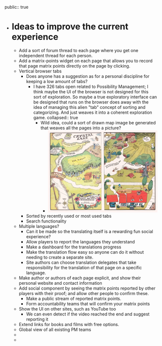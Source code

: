 public:: true

- # Ideas to improve the current experience
	- Add a sort of forum thread to each page where you get one independent thread for each person.
	- Add a matrix-points widget on each page that allows you to record that page matrix points directly on the page by clicking.
	- Vertical browser tabs
		- Does anyone has a suggestion as for a personal discipline for keeping a low amount of tabs?
			- I have 326 tabs open related to Possibility Management; I think maybe the UI of the browser is not designed for this sort of exploration. So maybe a true exploratory interface can be designed that runs on the browser does away with the idea of managing this alien "tab" concept of sorting and categorizing. And just weaves it into a coherent exploration game.
			  collapsed:: true
				- Wild idea, could a sort of drawn map image be generated that weaves all the pages into a picture?
					- ![image.png](../assets/image_1663040401236_0.png)
		- Sorted by recently used or most used tabs
		- Search functionality
	- Multiple languages?
		- Can it be made so the translating itself is a rewarding fun social experience?
		- Allow players to report the languages they understand
		- Make a dashboard for the translations progress
		- Make the translation flow easy so anyone can do it without needing to create a separate site.
		- Site authors can choose translation delegates that take responsibility for the translation of that page on a specific language.
	- Make author or authors of each page explicit, and show their personal website and contact information
	- Add social component by seeing the matrix points reported by other players with their proof; and allow other people to confirm these.
		- Make a public stream of reported matrix points.
		- Form accountability teams that will confirm your matrix points
	- Show the UI on other sites, such as YouTube too
		- We can even detect if the video reached the end and suggest reporting it
	- Extend links for books and films with free options.
	- Global view of all existing PM teams
	-
	-